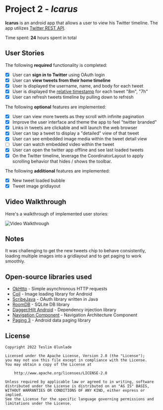 # Project 2 - *Icarus*

**Icarus** is an android app that allows a user to view his Twitter timeline. The app utilizes [Twitter REST API](https://dev.twitter.com/rest/public).

Time spent: **24** hours spent in total

## User Stories

The following **required** functionality is completed:

- [x] User can **sign in to Twitter** using OAuth login
- [x]	User can **view tweets from their home timeline**
- [x] User is displayed the username, name, and body for each tweet
- [x] User is displayed the [relative timestamp](https://gist.github.com/nesquena/f786232f5ef72f6e10a7) for each tweet "8m", "7h"
- [x] User can refresh tweets timeline by pulling down to refresh

The following **optional** features are implemented:

- [x] User can view more tweets as they scroll with infinite pagination
- [x] Improve the user interface and theme the app to feel "twitter branded"
- [x] Links in tweets are clickable and will launch the web browser
- [x] User can tap a tweet to display a "detailed" view of that tweet
- [x] User can see embedded image media within the tweet detail view
- [ ] User can watch embedded video within the tweet
- [x] User can open the twitter app offline and see last loaded tweets
- [x] On the Twitter timeline, leverage the CoordinatorLayout to apply scrolling behavior that hides / shows the toolbar.

The following **additional** features are implemented:

- [x] New tweet loaded bubble
- [x] Tweet image gridlayout

## Video Walkthrough

Here's a walkthrough of implemented user stories:

<img src='https://github.com/ogtega/icarus/blob/3af5f48c0a7b0e1da069658003614f835e1a5e3e/icarus.gif?raw=true' title='Video Walkthrough' width='' alt='Video Walkthrough' />

## Notes

It was challenging to get the new tweets chip to behave consistently, loading multiple images into a gridlayout and to get paging to work smoothly.

## Open-source libraries used

- [OkHttp](https://square.github.io/okhttp/) - Simple asynchronous HTTP requests
- [Coil](https://coil-kt.github.io/coil/) - Image loading library for Android
- [ScribeJava](https://github.com/scribejava/scribejava) - OAuth library written in Java
- [RoomDB](https://developer.android.com/training/data-storage/room) - SQLite DB library
- [Dagger/Hilt Android](https://developer.android.com/training/dependency-injection/hilt-android) - Dependency injection library
- [Navigation Component](https://developer.android.com/guide/navigation/navigation-getting-started) - Navigation Architecture Component
- [Paging 3](https://developer.android.com/topic/libraries/architecture/paging/v3-overview) - Android data paging library


## License

    Copyright 2022 Teslim Olunlade

    Licensed under the Apache License, Version 2.0 (the "License");
    you may not use this file except in compliance with the License.
    You may obtain a copy of the License at

        http://www.apache.org/licenses/LICENSE-2.0

    Unless required by applicable law or agreed to in writing, software
    distributed under the License is distributed on an "AS IS" BASIS,
    WITHOUT WARRANTIES OR CONDITIONS OF ANY KIND, either express or implied.
    See the License for the specific language governing permissions and
    limitations under the License.
